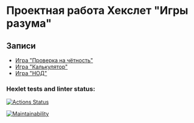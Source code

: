 # Проектная работа Хекслет "Игры разума"

## Записи
* [Игра "Проверка на чётность"](https://asciinema.org/a/l0K0D8fmdHe2WIfM24ZAEPOIR)
* [Игра "Калькулятор"](https://asciinema.org/a/ZjQ9IFAMTNWjw50VDJgmErzEC)
* [Игра "НОД"](https://asciinema.org/a/bcNsHmW3hBZME6rIBnqgcbufF)

### Hexlet tests and linter status:
[![Actions Status](https://github.com/Viktoriko/frontend-project-44/actions/workflows/hexlet-check.yml/badge.svg)](https://github.com/Viktoriko/frontend-project-44/actions)

[![Maintainability](https://api.codeclimate.com/v1/badges/3e2936d7814e69b0de75/maintainability)](https://codeclimate.com/github/Viktoriko/frontend-project-44/maintainability)